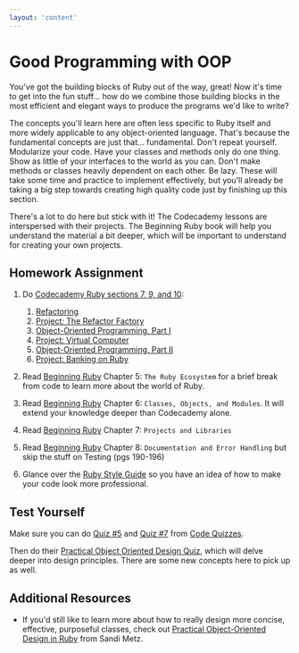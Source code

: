 ```yaml
---
layout: 'content'
---
```


# Good Programming with OOP

You've got the building blocks of Ruby out of the way, great! Now it's time to get into the fun stuff... how do we combine those building blocks in the most efficient and elegant ways to produce the programs we'd like to write?

The concepts you'll learn here are often less specific to Ruby itself and more widely applicable to any object-oriented language.  That's because the fundamental concepts are just that... fundamental.  Don't repeat yourself.  Modularize your code.  Have your classes and methods only do one thing.  Show as little of your interfaces to the world as you can.  Don't make methods or classes heavily dependent on each other.  Be lazy.  These will take some time and practice to implement effectively, but you'll already be taking a big step towards creating high quality code just by finishing up this section.

There's a lot to do here but stick with it!  The Codecademy lessons are interspersed with their projects.  The Beginning Ruby book will help you understand the material a bit deeper, which will be important to understand for creating your own projects.

## Homework Assignment

1. Do [Codecademy Ruby sections 7, 9, and 10](http://www.codecademy.com/tracks/ruby):
  
    1. [Refactoring](http://www.codecademy.com/courses/ruby-beginner-en-1o8Mb?curriculum_id=5059f8619189a5000201fbcb)
    2. [Project: The Refactor Factory](http://www.codecademy.com/courses/ruby-beginner-en-Zjd2y?curriculum_id=5059f8619189a5000201fbcb)
    3. [Object-Oriented Programming, Part I](http://www.codecademy.com/courses/ruby-beginner-en-MFiQ6?curriculum_id=5059f8619189a5000201fbcb)
    4. [Project: Virtual Computer](http://www.codecademy.com/courses/ruby-beginner-en-X5wcR?curriculum_id=5059f8619189a5000201fbcb)
    5. [Object-Oriented Programming, Part II](http://www.codecademy.com/courses/ruby-beginner-en-zfe3o?curriculum_id=5059f8619189a5000201fbcb)
    6. [Project: Banking on Ruby](http://www.codecademy.com/courses/ruby-beginner-en-32cN3?curriculum_id=5059f8619189a5000201fbcb)

2. Read [Beginning Ruby](http://beginningruby.org/) Chapter 5: `The Ruby Ecosystem` for a brief break from code to learn more about the world of Ruby.
3. Read [Beginning Ruby](http://beginningruby.org/) Chapter 6: `Classes, Objects, and Modules`.  It will extend your knowledge deeper than Codecademy alone.
4. Read [Beginning Ruby](http://beginningruby.org/) Chapter 7: `Projects and Libraries`
5. Read [Beginning Ruby](http://beginningruby.org/) Chapter 8: `Documentation and Error Handling` but skip the stuff on Testing (pgs 190-196)
6. Glance over the [Ruby Style Guide](https://github.com/bbatsov/ruby-style-guide) so you have an idea of how to make your code look more professional.

## Test Yourself

Make sure you can do [Quiz #5](http://www.codequizzes.com/topics/24/quizzes/79) and [Quiz #7](http://www.codequizzes.com/topics/24/quizzes/81) from [Code Quizzes](http://www.codequizzes.com).  

Then do their [Practical Object Oriented Design Quiz](http://www.codequizzes.com/topics/1/quizzes/40), which will delve deeper into design principles.  There are some new concepts here to pick up as well.

## Additional Resources

* If you'd still like to learn more about how to really design more concise, effective, purposeful classes, check out [Practical Object-Oriented Design in Ruby](http://www.amazon.com/Practical-Object-Oriented-Design-Ruby-Addison-Wesley/dp/0321721330) from Sandi Metz.
